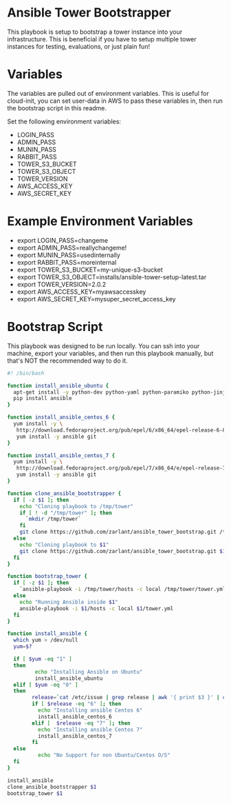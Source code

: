 Ansible Tower Bootstrapper
=======

This playbook is setup to bootstrap a tower instance into your infrastructure. This is beneficial if you have to setup multiple tower instances for testing, evaluations, or just plain fun!

Variables
=========

The variables are pulled out of environment variables. This is useful for cloud-init, you can set user-data in AWS to pass these variables in, then run the bootstrap script in this readme.

Set the following environment variables:
* LOGIN_PASS
* ADMIN_PASS
* MUNIN_PASS
* RABBIT_PASS
* TOWER_S3_BUCKET
* TOWER_S3_OBJECT
* TOWER_VERSION
* AWS_ACCESS_KEY
* AWS_SECRET_KEY

Example Environment Variables
=============================

* export LOGIN_PASS=changeme
* export ADMIN_PASS=reallychangeme!
* export MUNIN_PASS=usedinternally
* export RABBIT_PASS=moreinternal
* export TOWER_S3_BUCKET=my-unique-s3-bucket
* export TOWER_S3_OBJECT=installs/ansible-tower-setup-latest.tar
* export TOWER_VERSION=2.0.2
* export AWS_ACCESS_KEY=myawsaccesskey
* export AWS_SECRET_KEY=mysuper_secret_access_key

Bootstrap Script
================

This playbook was designed to be run locally. You can ssh into your machine, export your variables, and then run this playbook manually, but that's NOT the recommended way to do it.

```bash
#! /bin/bash

function install_ansible_ubuntu {
  apt-get install -y python-dev python-yaml python-paramiko python-jinja2 python-pip git-core
  pip install ansible
}

function install_ansible_centos_6 {
  yum install -y \
   http://download.fedoraproject.org/pub/epel/6/x86_64/epel-release-6-8.noarch.rpm
   yum install -y ansible git
}

function install_ansible_centos_7 {
  yum install -y \
   http://download.fedoraproject.org/pub/epel/7/x86_64/e/epel-release-7-1.noarch.rpm
   yum install -y ansible git
}

function clone_ansible_bootstrapper {
  if [ -z $1 ]; then
    echo "Cloning playbook to /tmp/tower"
    if [ ! -d "/tmp/tower" ]; then
      `mkdir /tmp/tower`
    fi
    git clone https://github.com/zarlant/ansible_tower_bootstrap.git /tmp/tower
  else
    echo "Cloning playbook to $1"
    git clone https://github.com/zarlant/ansible_tower_bootstrap.git $1
  fi
}

function bootstrap_tower {
  if [ -z $1 ]; then
    `ansible-playbook -i /tmp/tower/hosts -c local /tmp/tower/tower.yml`
  else
    echo "Running Ansible inside $1"
    ansible-playbook -i $1/hosts -c local $1/tower.yml
  fi
}

function install_ansible {
  which yum > /dev/null
  yum=$?

  if [ $yum -eq "1" ]
  then
         echo "Installing Ansible on Ubuntu"
         install_ansible_ubuntu
  elif [ $yum -eq "0" ] 
  then
        release=`cat /etc/issue | grep release | awk '{ print $3 }' | cut -c1`
        if [ $release -eq "6" ]; then
          echo "Installing ansible Centos 6"
          install_ansible_centos_6
        elif [  $release -eq "7" ]; then
          echo "Installing ansible Centos 7"
          install_ansible_centos_7
        fi
  else
          echo "No Support for non Ubuntu/Centos O/S"
  fi
}

install_ansible
clone_ansible_bootstrapper $1
bootstrap_tower $1

```
